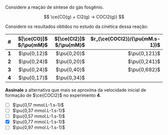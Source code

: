 Considere a reação de síntese do gás fosgênio.

$$
\ce{CO(g) + Cl2(g) -> COCl2(g)}
$$

Considere os resultados obtidos no estudo da cinética dessa reação:

| # | $[\ce{CO}]$ $/\pu{mM}$ | $[\ce{Cl2}]$ $/\pu{mM}$ | $r_{\ce{COCl2}}/(\pu{mM.s-1})$ |
|---|--:|--:|--:|
| **1** | $\pu{0,12}$ | $\pu{0,20}$ | $\pu{0,121}$ |
| **2** | $\pu{0,24}$ | $\pu{0,20}$ | $\pu{0,241}$ |
| **3** | $\pu{0,24}$ | $\pu{0,40}$ | $\pu{0,682}$ |
| **4** | $\pu{0,17}$ | $\pu{0,34}$ |              |

**Assinale** a alternativa que mais se aproxima da velocidade inicial de formação de $\ce{COCl2}$ no experimento **4**.

- [ ] $\pu{0,17 mmol.L-1.s-1}$
- [ ] $\pu{0,37 mmol.L-1.s-1}$
- [ ] $\pu{0,57 mmol.L-1.s-1}$
- [x] $\pu{0,77 mmol.L-1.s-1}$
- [ ] $\pu{0,97 mmol.L-1.s-1}$